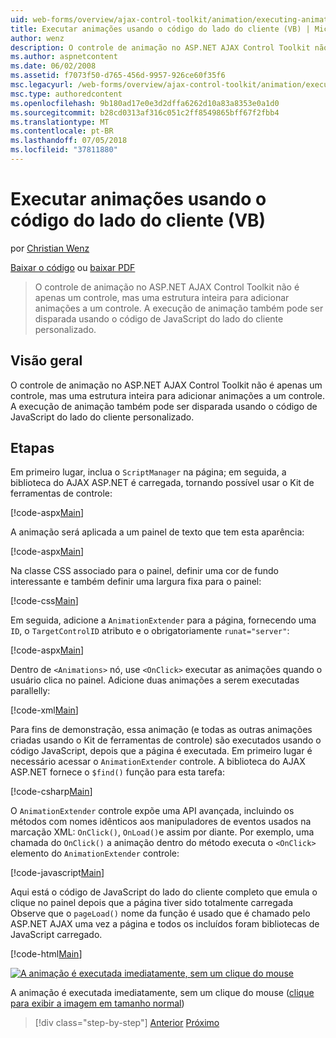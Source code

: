 ```yaml
---
uid: web-forms/overview/ajax-control-toolkit/animation/executing-animations-using-client-side-code-vb
title: Executar animações usando o código do lado do cliente (VB) | Microsoft Docs
author: wenz
description: O controle de animação no ASP.NET AJAX Control Toolkit não é apenas um controle, mas uma estrutura inteira para adicionar animações a um controle. A execução de animação...
ms.author: aspnetcontent
ms.date: 06/02/2008
ms.assetid: f7073f50-d765-456d-9957-926ce60f35f6
msc.legacyurl: /web-forms/overview/ajax-control-toolkit/animation/executing-animations-using-client-side-code-vb
msc.type: authoredcontent
ms.openlocfilehash: 9b180ad17e0e3d2dffa6262d10a83a8353e0a1d0
ms.sourcegitcommit: b28cd0313af316c051c2ff8549865bff67f2fbb4
ms.translationtype: MT
ms.contentlocale: pt-BR
ms.lasthandoff: 07/05/2018
ms.locfileid: "37811880"
---
```

<a name="executing-animations-using-client-side-code-vb"></a>Executar animações usando o código do lado do cliente (VB)
====================
por [Christian Wenz](https://github.com/wenz)

[Baixar o código](http://download.microsoft.com/download/f/9/a/f9a26acd-8df4-4484-8a18-199e4598f411/Animation10.vb.zip) ou [baixar PDF](http://download.microsoft.com/download/6/7/1/6718d452-ff89-4d3f-a90e-c74ec2d636a3/animation10VB.pdf)

> O controle de animação no ASP.NET AJAX Control Toolkit não é apenas um controle, mas uma estrutura inteira para adicionar animações a um controle. A execução de animação também pode ser disparada usando o código de JavaScript do lado do cliente personalizado.


## <a name="overview"></a>Visão geral

O controle de animação no ASP.NET AJAX Control Toolkit não é apenas um controle, mas uma estrutura inteira para adicionar animações a um controle. A execução de animação também pode ser disparada usando o código de JavaScript do lado do cliente personalizado.

## <a name="steps"></a>Etapas

Em primeiro lugar, inclua o `ScriptManager` na página; em seguida, a biblioteca do AJAX ASP.NET é carregada, tornando possível usar o Kit de ferramentas de controle:

[!code-aspx[Main](executing-animations-using-client-side-code-vb/samples/sample1.aspx)]

A animação será aplicada a um painel de texto que tem esta aparência:

[!code-aspx[Main](executing-animations-using-client-side-code-vb/samples/sample2.aspx)]

Na classe CSS associado para o painel, definir uma cor de fundo interessante e também definir uma largura fixa para o painel:

[!code-css[Main](executing-animations-using-client-side-code-vb/samples/sample3.css)]

Em seguida, adicione a `AnimationExtender` para a página, fornecendo uma `ID`, o `TargetControlID` atributo e o obrigatoriamente `runat="server"`:

[!code-aspx[Main](executing-animations-using-client-side-code-vb/samples/sample4.aspx)]

Dentro de `<Animations>` nó, use `<OnClick>` executar as animações quando o usuário clica no painel. Adicione duas animações a serem executadas parallelly:

[!code-xml[Main](executing-animations-using-client-side-code-vb/samples/sample5.xml)]

Para fins de demonstração, essa animação (e todas as outras animações criadas usando o Kit de ferramentas de controle) são executados usando o código JavaScript, depois que a página é executada. Em primeiro lugar é necessário acessar o `AnimationExtender` controle. A biblioteca do AJAX ASP.NET fornece o `$find()` função para esta tarefa:

[!code-csharp[Main](executing-animations-using-client-side-code-vb/samples/sample6.cs)]

O `AnimationExtender` controle expõe uma API avançada, incluindo os métodos com nomes idênticos aos manipuladores de eventos usados na marcação XML: `OnClick()`, `OnLoad()`e assim por diante. Por exemplo, uma chamada do `OnClick()` a animação dentro do método executa o `<OnClick>` elemento do `AnimationExtender` controle:

[!code-javascript[Main](executing-animations-using-client-side-code-vb/samples/sample7.js)]

Aqui está o código de JavaScript do lado do cliente completo que emula o clique no painel depois que a página tiver sido totalmente carregada Observe que o `pageLoad()` nome da função é usado que é chamado pelo ASP.NET AJAX uma vez a página e todos os incluídos foram bibliotecas de JavaScript carregado.

[!code-html[Main](executing-animations-using-client-side-code-vb/samples/sample8.html)]


[![A animação é executada imediatamente, sem um clique do mouse](executing-animations-using-client-side-code-vb/_static/image2.png)](executing-animations-using-client-side-code-vb/_static/image1.png)

A animação é executada imediatamente, sem um clique do mouse ([clique para exibir a imagem em tamanho normal](executing-animations-using-client-side-code-vb/_static/image3.png))

> [!div class="step-by-step"]
> [Anterior](modifying-animations-from-the-server-side-vb.md)
> [Próximo](changing-an-animation-using-client-side-code-vb.md)
